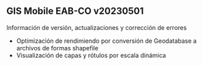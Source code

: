 ## GIS Mobile EAB-CO v20230501

Información de versión, actualizaciones y corrección de errores

* Optimización de rendimiendo por conversión de Geodatabase a archivos de formas shapefile
* Visualización de capas y rótulos por escala dinámica